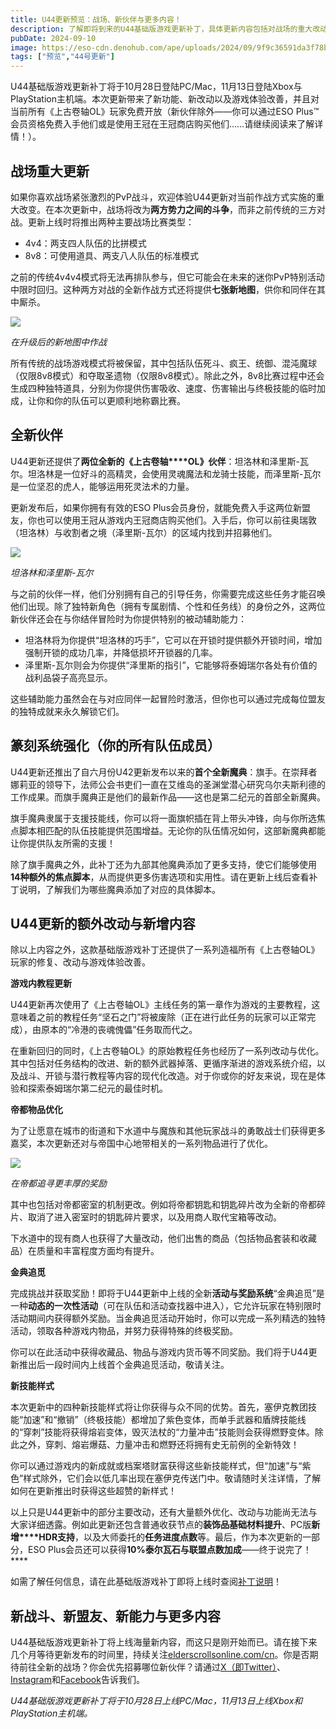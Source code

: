 ```yaml
---
title: U44更新预览：战场、新伙伴与更多内容！
description: 了解即将到来的U44基础版游戏更新补丁，具体更新内容包括对战场的重大改动、新伙伴与更多内容。
pubDate: 2024-09-10
image: https://eso-cdn.denohub.com/ape/uploads/2024/09/9f9c36591da3f78b4e7df29c2cb2059b.jpg
tags: ["预览","44号更新"]
---
```


U44基础版游戏更新补丁将于10月28日登陆PC/Mac，11月13日登陆Xbox与PlayStation主机端。本次更新带来了新功能、新改动以及游戏体验改善，并且对当前所有《上古卷轴OL》玩家免费开放（新伙伴除外——你可以通过ESO
Plus™会员资格免费入手他们或是使用王冠在王冠商店购买他们……请继续阅读来了解详情！）。 

## 战场重大更新

如果你喜欢战场紧张激烈的PvP战斗，欢迎体验U44更新对当前作战方式实施的重大改变。在本次更新中，战场将改为**两方势力之间的斗争**，而非之前传统的三方对战。更新上线时将推出两种主要战场比赛类型：

- 4v4：两支四人队伍的比拼模式
- 8v8：可使用道具、两支八人队伍的标准模式

之前的传统4v4v4模式将无法再排队参与，但它可能会在未来的迷你PvP特别活动中限时回归。这种两方对战的全新作战方式还将提供**七张新地图**，供你和同伴在其中厮杀。

![](https://eso-cdn.denohub.com/ape/uploads/2024/09/38ce45c859249d7d4cb06d8314a73e6d.jpg)

<p class="text-gray-500 text-sm text-center"><i>在升级后的新地图中作战</i></p>

所有传统的战场游戏模式将被保留，其中包括队伍死斗、疯王、统御、混沌魔球（仅限8v8模式）和夺取圣遗物（仅限8v8模式）。除此之外，8v8比赛过程中还会生成四种独特道具，分别为你提供伤害吸收、速度、伤害输出与终极技能的临时加成，让你和你的队伍可以更顺利地称霸比赛。

## 全新伙伴

U44更新还提供了**两位全新的《上古卷轴****OL》伙伴**：坦洛林和泽里斯-瓦尔。坦洛林是一位好斗的高精灵，会使用灵魂魔法和龙骑士技能，而泽里斯-瓦尔是一位坚忍的虎人，能够运用死灵法术的力量。

更新发布后，如果你拥有有效的ESO
Plus会员身份，就能免费入手这两位新盟友，你也可以使用王冠从游戏内王冠商店购买他们。入手后，你可以前往奥瑞敦（坦洛林）与收割者之境（泽里斯-瓦尔）的区域内找到并招募他们。

![](https://eso-cdn.denohub.com/ape/uploads/2024/09/6565ad019450efd7fff6347ba2ac1040.jpg)

<p class="text-gray-500 text-sm text-center"><i>坦洛林和泽里斯-瓦尔</i></p>

与之前的伙伴一样，他们分别拥有自己的引导任务，你需要完成这些任务才能召唤他们出现。除了独特新角色（拥有专属剧情、个性和任务线）的身份之外，这两位新伙伴还会在与你结伴冒险时为你提供特别的被动辅助能力：

- 坦洛林将为你提供“坦洛林的巧手”，它可以在开锁时提供额外开锁时间，增加强制开锁的成功几率，并降低损坏开锁器的几率。
- 泽里斯-瓦尔则会为你提供“泽里斯的指引”，它能够将泰姆瑞尔各处有价值的战利品袋子高亮显示。

这些辅助能力虽然会在与对应同伴一起冒险时激活，但你也可以通过完成每位盟友的独特成就来永久解锁它们。

## 篆刻系统强化（你的所有队伍成员）

U44更新还推出了自六月份U42更新发布以来的**首个全新魔典**：旗手。在崇拜者娜莉亚的领导下，法师公会书吏们一直在艾维岛的圣渊堂潜心研究乌尔夫斯利德的工作成果。而旗手魔典正是他们的最新作品——这也是第二纪元的首部全新魔典。

旗手魔典隶属于支援技能线，你可以将一面旗帜插在背上带头冲锋，向与你所选焦点脚本相匹配的队伍技能提供范围增益。无论你的队伍情况如何，这部新魔典都能让你提供队友所需的支援！

除了旗手魔典之外，此补丁还为九部其他魔典添加了更多支持，使它们能够使用**14种额外的焦点脚本**，从而提供更多伤害选项和实用性。请在更新上线后查看补丁说明，了解我们为哪些魔典添加了对应的具体脚本。

## U44更新的额外改动与新增内容

除以上内容之外，这款基础版游戏补丁还提供了一系列造福所有《上古卷轴OL》玩家的修复、改动与游戏体验改善。

**游戏内教程更新**

U44更新再次使用了《上古卷轴OL》主线任务的第一章作为游戏的主要教程，这意味着之前的教程任务“坚石之门”将被废除（正在进行此任务的玩家可以正常完成），由原本的“冷港的丧魂傀儡”任务取而代之。

在重新回归的同时，《上古卷轴OL》的原始教程任务也经历了一系列改动与优化。其中包括对任务结构的改进、新的额外武器掉落、更循序渐进的游戏系统介绍，以及战斗、开锁与潜行教程等内容的现代化改造。对于你或你的好友来说，现在是体验和探索泰姆瑞尔第二纪元的最佳时机。

**帝都物品优化**

为了让愿意在城市的街道和下水道中与魔族和其他玩家战斗的勇敢战士们获得更多嘉奖，本次更新还对与帝国中心地带相关的一系列物品进行了优化。

![](https://eso-cdn.denohub.com/ape/uploads/2024/09/c62b98fe9b2295365c5729b81d9e3a6a.jpg)

<p class="text-gray-500 text-sm text-center"><i>在帝都追寻更丰厚的奖励</i></p>

其中也包括对帝都密室的机制更改。例如将帝都钥匙和钥匙碎片改为全新的帝都碎片、取消了进入密室时的钥匙碎片要求，以及用商人取代宝箱等改动。

下水道中的现有商人也获得了大量改动，他们出售的商品（包括物品套装和收藏品）在质量和丰富程度方面均有提升。

**金典追觅**

完成挑战并获取奖励！即将于U44更新中上线的全新**活动与奖励系统**“金典追觅”是一种**动态的一次性活动**（可在队伍和活动查找器中进入），它允许玩家在特别限时活动期间内获得额外奖励。当金典追觅活动开始时，你可以完成一系列精选的独特活动，领取各种游戏内物品，并努力获得特殊的终极奖励。

你可以在此活动中获得收藏品、物品与游戏内货币等不同奖励。我们将于U44更新推出后一段时间内上线首个金典追觅活动，敬请关注。

**新技能样式**

本次更新中的四种新技能样式将让你获得与众不同的优势。首先，塞伊克教团技能“加速”和“撤销”（终极技能）都增加了紫色变体，而单手武器和盾牌技能线的“穿刺”技能将获得熔岩变体，毁灭法杖的“力量冲击”技能则会获得燃野变体。除此之外，穿刺、熔岩爆菇、力量冲击和燃野还将拥有史无前例的全新特效！

你可以通过游戏内的新成就或档案塔财富获得这些新技能样式，但“加速”与“紫色”样式除外，它们会以低几率出现在塞伊克传送门中。敬请随时关注详情，了解如何在更新推出时获得这些超赞的新样式！  

以上只是U44更新中的部分主要改动，还有大量额外优化、改动与功能尚无法与大家详细透露。例如此更新还包含普通收获节点的**装饰品基础材料提升**、PC版**新增****HDR支持**，以及大师委托的**任务进度点数**等。最后，作为本次更新的一部分，ESO
Plus会员还可以获得**10%泰尔瓦石与联盟点数加成**——终于说完了！****

如需了解任何信息，请在此基础版游戏补丁即将上线时查阅[补丁说明](https://forums.elderscrollsonline.com/en/categories/cn/)！

## 新战斗、新盟友、新能力与更多内容

U44基础版游戏更新补丁将上线海量新内容，而这只是刚开始而已。请在接下来几个月等待更新发布的时间里，持续关注[elderscrollsonline.com/cn](https://www.elderscrollsonline.com/cn)。你是否期待前往全新的战场？你会优先招募哪位新伙伴？请通过[X（即Twitter）](https://twitter.com/TESOnline)、[Instagram](https://www.instagram.com/elderscrollsonline/)和[Facebook](https://www.facebook.com/elderscrollsonline)告诉我们。 

_U44基础版游戏更新补丁将于10月28日上线PC/Mac，11月13日上线Xbox和PlayStation主机端。_
